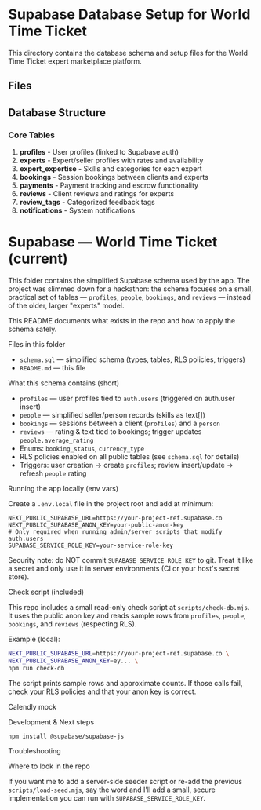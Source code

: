 # Supabase Database Setup for World Time Ticket

This directory contains the database schema and setup files for the World Time Ticket expert marketplace platform.

## Files

## Database Structure

### Core Tables

1. **profiles** - User profiles (linked to Supabase auth)
2. **experts** - Expert/seller profiles with rates and availability
3. **expert_expertise** - Skills and categories for each expert
4. **bookings** - Session bookings between clients and experts
5. **payments** - Payment tracking and escrow functionality
6. **reviews** - Client reviews and ratings for experts
7. **review_tags** - Categorized feedback tags
8. **notifications** - System notifications

# Supabase — World Time Ticket (current)

This folder contains the simplified Supabase schema used by the app. The project was slimmed down for a hackathon: the schema focuses on a small, practical set of tables — `profiles`, `people`, `bookings`, and `reviews` — instead of the older, larger "experts" model.

This README documents what exists in the repo and how to apply the schema safely.

Files in this folder

- `schema.sql` — simplified schema (types, tables, RLS policies, triggers)
- `README.md` — this file

What this schema contains (short)

- `profiles` — user profiles tied to `auth.users` (triggered on auth.user insert)
- `people` — simplified seller/person records (skills as text[])
- `bookings` — sessions between a client (`profiles`) and a `person`
- `reviews` — rating & text tied to bookings; trigger updates `people.average_rating`
- Enums: `booking_status`, `currency_type`
- RLS policies enabled on all public tables (see `schema.sql` for details)
- Triggers: user creation -> create `profiles`; review insert/update -> refresh `people` rating

Running the app locally (env vars)

Create a `.env.local` file in the project root and add at minimum:

```env
NEXT_PUBLIC_SUPABASE_URL=https://your-project-ref.supabase.co
NEXT_PUBLIC_SUPABASE_ANON_KEY=your-public-anon-key
# Only required when running admin/server scripts that modify auth.users
SUPABASE_SERVICE_ROLE_KEY=your-service-role-key
```

Security note: do NOT commit `SUPABASE_SERVICE_ROLE_KEY` to git. Treat it like a secret and only use it in server environments (CI or your host's secret store).

Check script (included)

This repo includes a small read-only check script at `scripts/check-db.mjs`. It uses the public anon key and reads sample rows from `profiles`, `people`, `bookings`, and `reviews` (respecting RLS).

Example (local):

```bash
NEXT_PUBLIC_SUPABASE_URL=https://your-project-ref.supabase.co \
NEXT_PUBLIC_SUPABASE_ANON_KEY=ey... \
npm run check-db
```

The script prints sample rows and approximate counts. If those calls fail, check your RLS policies and that your anon key is correct.

Calendly mock

Development & Next steps

```bash
npm install @supabase/supabase-js
```

Troubleshooting

Where to look in the repo

If you want me to add a server-side seeder script or re-add the previous `scripts/load-seed.mjs`, say the word and I'll add a small, secure implementation you can run with `SUPABASE_SERVICE_ROLE_KEY`.
